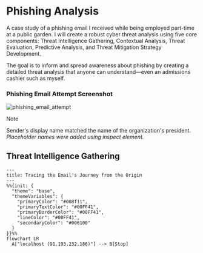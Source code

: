 # Phishing Analysis
A case study of a phishing email I received while being employed part-time at a public garden. I will create a robust cyber threat analysis using five core components: Threat Intelligence Gathering, Contextual Analysis, Threat Evaluation, Predictive Analysis, and Threat Mitigation Strategy Development. 

The goal is to inform and spread awareness about phishing by creating a detailed threat analysis that anyone can understand—even an admissions cashier such as myself.

### Phishing Email Attempt Screenshot
![phishing_email_attempt](https://github.com/user-attachments/assets/9e785f7b-33c4-4979-ad0f-ae7dcec81799)

> [!NOTE]
> Sender's display name matched the name of the organization's president.
*Placeholder names were added using inspect element.*
## Threat Intelligence Gathering

```mermaid
---
title: Tracing the Email's Journey from the Origin
---
%%{init: {
  "theme": "base",
  "themeVariables": {
    "primaryColor": "#008f11",
    "primaryTextColor": "#00FF41",
    "primaryBorderColor": "#00FF41",
    "lineColor": "#00FF41",
    "secondaryColor": "#006100"
  }
}}%%
flowchart LR
  A["localhost (91.193.232.186)"] --> B[Stop]
```
